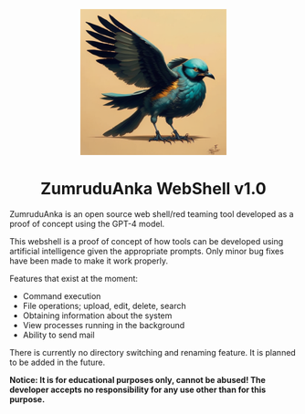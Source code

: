 <p align="center">
  <a href="https://github.com/0xr3act0r/zumruduanka">
    <img src="logo.png" alt="Logo" width="256" height="256">
  </a>
  
<h1 align="center">ZumruduAnka WebShell v1.0</h1>

ZumruduAnka is an open source web shell/red teaming tool developed as a proof of concept using the GPT-4 model. 

This webshell is a proof of concept of how tools can be developed using artificial intelligence given the appropriate prompts. Only minor bug fixes have been made to make it work properly.

Features that exist at the moment:

- Command execution
- File operations; upload, edit, delete, search
- Obtaining information about the system
- View processes running in the background
- Ability to send mail

There is currently no directory switching and renaming feature. It is planned to be added in the future. 

**Notice: It is for educational purposes only, cannot be abused! The developer accepts no responsibility for any use other than for this purpose.**
